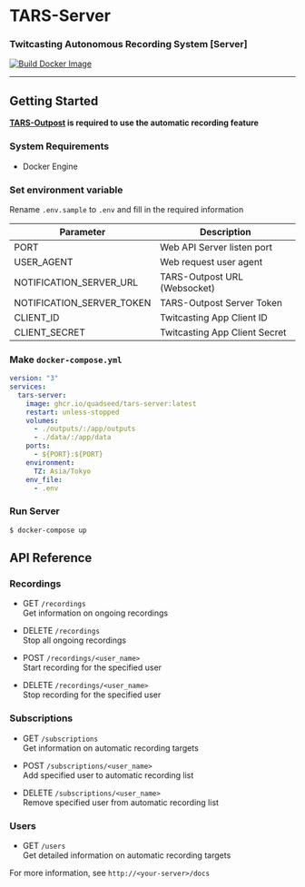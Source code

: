 # TARS-Server
### Twitcasting Autonomous Recording System [Server]
[![Build Docker Image](https://github.com/quadseed/TARS-Server/actions/workflows/build.yml/badge.svg)](https://github.com/quadseed/TARS-Server/actions/workflows/build.yml)
___

## Getting Started
__[TARS-Outpost](https://github.com/quadseed/TARS-Outpost) is required to use the automatic recording feature__
### System Requirements
- Docker Engine

### Set environment variable
Rename `.env.sample` to `.env` and fill in the required information

| Parameter                 | Description                    |
|---------------------------|--------------------------------|
| PORT                      | Web API Server listen port     |
| USER_AGENT                | Web request user agent         |
| NOTIFICATION_SERVER_URL   | TARS-Outpost URL   (Websocket) |
| NOTIFICATION_SERVER_TOKEN | TARS-Outpost Server Token      |
| CLIENT_ID                 | Twitcasting App Client ID      |
| CLIENT_SECRET             | Twitcasting App Client Secret  |

### Make `docker-compose.yml`
```yaml
version: "3"
services:
  tars-server:
    image: ghcr.io/quadseed/tars-server:latest
    restart: unless-stopped
    volumes:
      - ./outputs/:/app/outputs
      - ./data/:/app/data
    ports:
      - ${PORT}:${PORT}
    environment:
      TZ: Asia/Tokyo
    env_file:
      - .env
```

### Run Server
```shell
$ docker-compose up
```

## API Reference
### Recordings
- GET `/recordings`  
Get information on ongoing recordings


- DELETE `/recordings`  
Stop all ongoing recordings


- POST `/recordings/<user_name>`  
Start recording for the specified user


- DELETE `/recordings/<user_name>`  
Stop recording for the specified user


### Subscriptions
- GET `/subscriptions`  
Get information on automatic recording targets


- POST `/subscriptions/<user_name>`  
Add specified user to automatic recording list


- DELETE `/subscriptions/<user_name>`  
Remove specified user from automatic recording list

### Users
- GET `/users`  
Get detailed information on automatic recording targets



For more information, see `http://<your-server>/docs`
